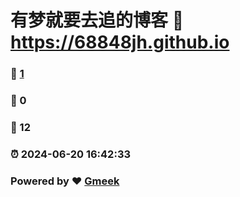 # 有梦就要去追的博客 :link: https://68848jh.github.io 
### :page_facing_up: [1](https://68848jh.github.io/tag.html) 
### :speech_balloon: 0 
### :hibiscus: 12 
### :alarm_clock: 2024-06-20 16:42:33 
### Powered by :heart: [Gmeek](https://github.com/Meekdai/Gmeek)

